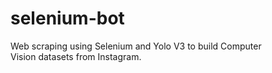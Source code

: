 # selenium-bot
Web scraping using Selenium and Yolo V3 to build Computer Vision datasets from Instagram.
